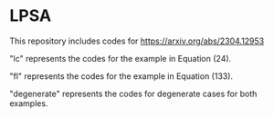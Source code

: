 # LPSA
This repository includes codes for https://arxiv.org/abs/2304.12953

"lc" represents the codes for the example in Equation (24).

"fl" represents the codes for the example in Equation (133).

"degenerate" represents the codes for degenerate cases for both examples.
